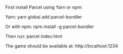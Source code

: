 First install Parcel using Yarn or npm:

Yarn:
yarn global add parcel-bundler

Or with npm:
npm install -g parcel-bundler

Then run:
parcel index.html

The game should be available at:
http://localhost:1234
